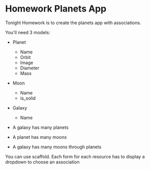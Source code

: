 # Homework Planets App

Tonight Homework is to create the planets app with associations. 

You'll need 3 models:

* Planet
  * Name
  * Orbit
  * Image
  * Diameter
  * Mass
* Moon
  * Name
  * is_solid
* Galaxy
  * Name

* A galaxy has many planets
* A planet has many moons
* A galaxy has many moons through planets

You can use scaffold. Each form for each resource has to display a dropdown to choose an association
